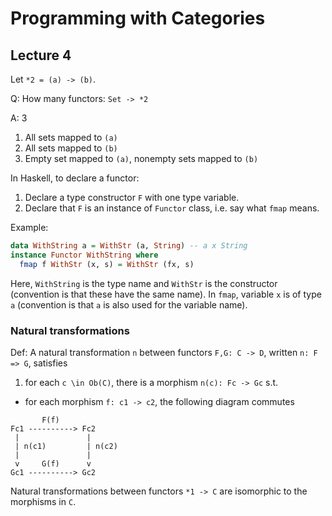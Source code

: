 # Programming with Categories
## Lecture 4

Let `*2 = (a) -> (b)`.

Q: How many functors: `Set -> *2`

A: 3
  1. All sets mapped to `(a)`
  2. All sets mapped to `(b)`
  3. Empty set mapped to `(a)`, nonempty sets mapped to `(b)`

In Haskell, to declare a functor:
1. Declare a type constructor `F` with one type variable.
2. Declare that `F` is an instance of `Functor` class, i.e. say what `fmap` means.

Example:
```Haskell
data WithString a = WithStr (a, String) -- a x String
instance Functor WithString where
  fmap f WithStr (x, s) = WithStr (fx, s)
```
Here, `WithString` is the type name and `WithStr` is the constructor (convention is that these have the same name). In `fmap`, variable `x` is of type `a` (convention is that `a` is also used for the variable name).

### Natural transformations
Def: A natural transformation `n` between functors `F,G: C -> D`, written `n: F => G`, satisfies
1. for each `c \in Ob(C)`, there is a morphism `n(c): Fc -> Gc` s.t.
  - for each morphism `f: c1 -> c2`, the following diagram commutes

```
       F(f)
Fc1 ----------> Fc2
 |               |
 | n(c1)         | n(c2)
 |               |
 v     G(f)      v
Gc1 ----------> Gc2
```

Natural transformations between functors `*1 -> C` are isomorphic to the morphisms in `C`.

